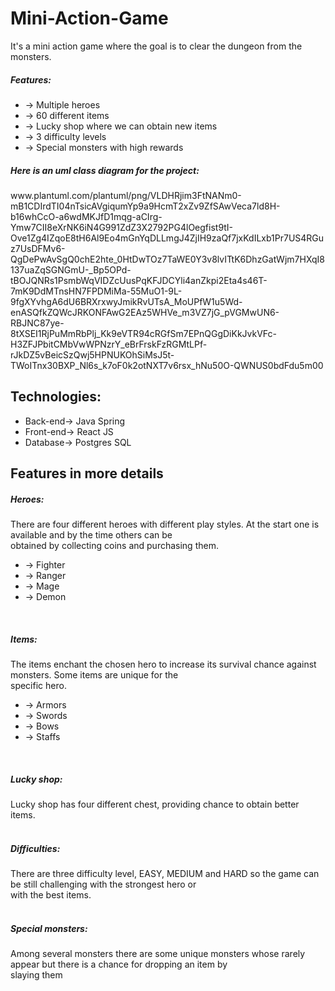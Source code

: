 # Mini-Action-Game

It's a mini action game where the goal is to clear the dungeon from the monsters.<br>
<h5>Features:</h5>
<ul><li>-> Multiple heroes</li>
<li>-> 60 different items</li> 
<li>-> Lucky shop where we can obtain new items</li>
<li>-> 3 difficulty levels</li>
<li>-> Special monsters with high rewards</li></ul>

<h5>Here is an uml class diagram for the project:</h5>www.plantuml.com/plantuml/png/VLDHRjim3FtNANm0-mB1CDIrdTI04nTsicAVgiqumYp9a9HcmT2xZv9ZfSAwVeca7ld8H-b16whCcO-a6wdMKJfD1mqg-aCIrg-Ymw7CII8eXrNK6iN4G991ZdZ3X2792PG4lOegfist9tI-Ove1Zg4IZqoE8tH6Al9Eo4mGnYqDLLmgJ4ZjIH9zaQf7jxKdILxb1Pr7US4RGuz7UsDFMv6-QgDePwAvSgQ0chE2hte_0HtDwTOz7TaWE0Y3v8lvITtK6DhzGatWjm7HXqI8137uaZqSGNGmU-_Bp5OPd-tBOJQNRs1PsmbWqVIDZcUusPqKFJDCYli4anZkpi2Eta4s46T-7mK9DdMTnsHN7FPDMiMa-55MuO1-9L-9fgXYvhgA6dU6BRXrxwyJmikRvUTsA_MoUPfW1u5Wd-enASQfkZQWcJRKONFAwG2EAz5WHVe_m3VZ7jG_pVGMwUN6-RBJNC87ye-8tXSEI1RjPuMmRbPlj_Kk9eVTR94cRGfSm7EPnQGgDiKkJvkVFc-H3ZFJPbitCMbVwWPNzrY_eBrFrskFzRGMtLPf-rJkDZ5vBeicSzQwj5HPNUKOhSiMsJ5t-TWoITnx30BXP_Nl6s_k7oF0k2otNXT7v6rsx_hNu50O-QWNUS0bdFdu5m00 <br>
<h2>Technologies:</h2>
<ul>
<li>Back-end-> Java Spring</li>
<li>Front-end-> React JS</li>
<li>Database-> Postgres SQL</li></ul>
<h2>Features in more details</h2>
<h5>Heroes:</h5>
There are four different heroes with different play styles. At the start one is available and by the time others can be<br>
obtained by collecting coins and purchasing them.
<ul><li>-> Fighter</li>
<li>-> Ranger</li>
<li>-> Mage</li>
<li>-> Demon</li></ul>
<br>
<h5>Items:</h5>
The items enchant the chosen hero to increase its survival chance against monsters. Some items are unique for the<br>
specific hero.  
<ul><li>-> Armors</li>
<li>-> Swords</li>
<li>-> Bows</li>
<li>-> Staffs</li></ul>
<br>
<h5>Lucky shop:</h5>
Lucky shop has four different chest, providing chance to obtain better items. 
<br>
<br>
<h5>Difficulties:</h5>
There are three difficulty level, EASY, MEDIUM and HARD so the game can be still challenging with the strongest hero or <br>
with the best items.<br>
<br>
<h5>Special monsters:</h5>
Among several monsters there are some unique monsters whose rarely appear but there is a chance for dropping an item by<br>
slaying them